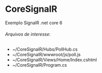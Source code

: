 # CoreSignalR
Exemplo SignalR .net core 6

###### Arquivos de interesse:
<ul>
<li>~/CoreSignalR/Hubs/PollHub.cs</li>
<li>~/CoreSignalR/wwwroot/js/poll.js </li>
<li>~/CoreSignalR/Views/Home/Index.cshtml</li>
<li>~/CoreSignalR/Program.cs</li>
</ul>
